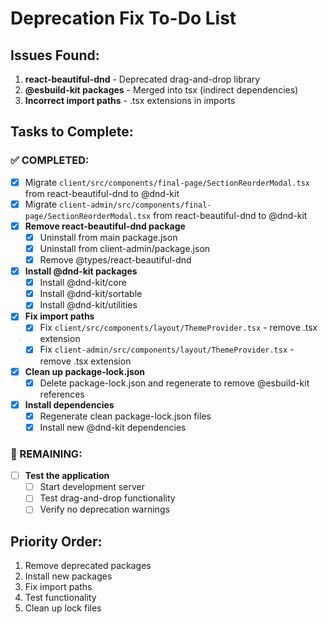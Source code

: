 # Deprecation Fix To-Do List

## Issues Found:
1. **react-beautiful-dnd** - Deprecated drag-and-drop library
2. **@esbuild-kit packages** - Merged into tsx (indirect dependencies)
3. **Incorrect import paths** - .tsx extensions in imports

## Tasks to Complete:

### ✅ COMPLETED:
- [x] Migrate `client/src/components/final-page/SectionReorderModal.tsx` from react-beautiful-dnd to @dnd-kit
- [x] Migrate `client-admin/src/components/final-page/SectionReorderModal.tsx` from react-beautiful-dnd to @dnd-kit
- [x] **Remove react-beautiful-dnd package**
  - [x] Uninstall from main package.json
  - [x] Uninstall from client-admin/package.json
  - [x] Remove @types/react-beautiful-dnd
- [x] **Install @dnd-kit packages**
  - [x] Install @dnd-kit/core
  - [x] Install @dnd-kit/sortable
  - [x] Install @dnd-kit/utilities
- [x] **Fix import paths**
  - [x] Fix `client/src/components/layout/ThemeProvider.tsx` - remove .tsx extension
  - [x] Fix `client-admin/src/components/layout/ThemeProvider.tsx` - remove .tsx extension
- [x] **Clean up package-lock.json**
  - [x] Delete package-lock.json and regenerate to remove @esbuild-kit references
- [x] **Install dependencies**
  - [x] Regenerate clean package-lock.json files
  - [x] Install new @dnd-kit dependencies

### 🔄 REMAINING:
- [ ] **Test the application**
  - [ ] Start development server
  - [ ] Test drag-and-drop functionality
  - [ ] Verify no deprecation warnings

## Priority Order:
1. Remove deprecated packages
2. Install new packages
3. Fix import paths
4. Test functionality
5. Clean up lock files